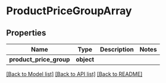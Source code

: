 # ProductPriceGroupArray

## Properties
Name | Type | Description | Notes
------------ | ------------- | ------------- | -------------
**product_price_group** | **object** |  | 

[[Back to Model list]](../README.md#documentation-for-models) [[Back to API list]](../README.md#documentation-for-api-endpoints) [[Back to README]](../README.md)

